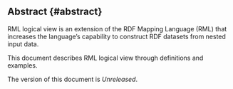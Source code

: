 ## Abstract {#abstract}

RML logical view is an extension of the RDF Mapping Language (RML) that increases the language’s capability to construct RDF datasets from nested input data.

This document describes RML logical view through definitions and examples.

The version of this document is *Unreleased*.
